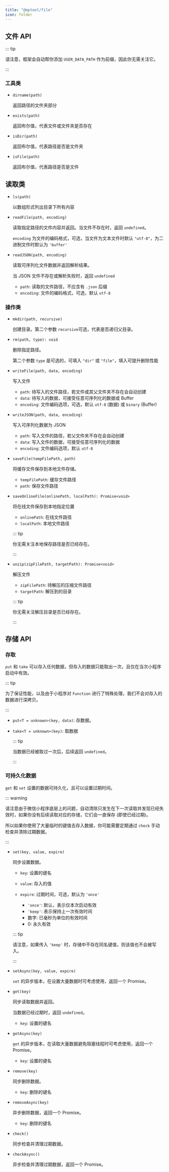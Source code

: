 ```yaml
---
title: "@mptool/file"
icon: folder
---
```


## 文件 API

::: tip

请注意，框架会自动帮你添加 `USER_DATA_PATH` 作为前缀，因此你无需关注它。

:::

### 工具类

- `dirname(path)`

  返回路径的文件夹部分

- `exists(path)`

  返回布尔值，代表文件或文件夹是否存在

- `isDir(path)`

  返回布尔值，代表路径是否是文件夹

- `isFile(path)`

  返回布尔值，代表路径是否是文件

## 读取类

- `ls(path)`

  以数组形式列出目录下所有内容

- `readFile(path, encoding)`

  读取指定路径的文件内容并返回。当文件不存在时，返回 `undefined`。

  `encoding` 为文件的编码格式，可选，当文件为文本文件时默认 `"utf-8"`，为二进制文件时默认为 `'buffer'`

- `readJSON(path, encoding)`

  读取可序列化文件数据并返回解析结果。

  当 JSON 文件不存在或解析失败时，返回 `undefined`
  - `path`: 读取的文件路径，不应含有 `.json` 后缀
  - `encoding`: 文件的编码格式，可选，默认 `utf-8`

### 操作类

- `mkdir(path, recursive)`

  创建目录。第二个参数 `recursive`可选，代表是否递归父目录。

- `rm(path, type): void`

  删除指定路径。

  第二个参数 `type` 是可选的，可填入 `"dir"` 或 `"file"`，填入可提升删除性能

- `writeFile(path, data, encoding)`

  写入文件
  - `path`: 待写入的文件路径，若文件或其父文件夹不存在会自动创建
  - `data`: 待写入的数据，可接受任意可序列化的数据或 Buffer
  - `encoding`: 文件编码选项，可选，默认 `utf-8` (数据) 或 `binary` (Buffer)

- `writeJSON(path, data, encoding)`

  写入可序列化数据为 JSON
  - `path`: 写入文件的路径，若父文件夹不存在会自动创建
  - `data`: 写入文件的数据，可接受任意可序列化的数据
  - `encoding`: 文件编码选项，默认 `utf-8`

- `saveFile(tempFilePath, path)`

  将缓存文件保存到本地文件存储。
  - `tempFilePath`: 缓存文件路径
  - `path`: 保存文件路径

- `saveOnlineFile(onlinePath, localPath): Promise<void>`

  将在线文件保存到本地指定位置
  - `onlinePath`: 在线文件路径
  - `localPath`: 本地文件路径

  ::: tip

  你无需关注本地保存路径是否已经存在。

  :::

- `unzip(zipFilePath, targetPath): Promise<void>`

  解压文件
  - `zipFilePath`: 待解压的压缩文件路径
  - `targetPath`: 解压到的目录

  ::: tip

  你无需关注解压目录是否已经存在。

  :::

## 存储 API

### 存取

`put` 和 `take` 可以存入任何数据，但存入的数据只能取出一次，且仅在当次小程序启动中有效。

::: tip

为了保证性能，以及由于小程序对 `Function` 进行了特殊处理，我们不会对存入的数据进行深拷贝。

:::

- `put<T = unknown>(key, data)`: 存数据。
- `take<T = unknown>(key)`: 取数据

  ::: tip

  当数据已经被取过一次后，后续返回 `undefined`。

  :::

### 可持久化数据

`get` 和 `set` 设置的数据可持久化，且可以设置过期时间。

::: warning

请注意由于微信小程序底层上的问题，自动清除只发生在下一次读取并发现已经失效时，如果你没有后续读取对应的存储，它们会一直保存 (即使已经过期)。

所以如果你使用了大量临时的键值去存入数据，你可能需要定期通过 `check` 手动检查并清除过期数据。

:::

- `set(key, value, expire)`

  同步设置数据。
  - `key`: 设置的键名

  - `value`: 存入的值

  - `expire`: 过期时间，可选，默认为 `'once'`
    - `'once'`: 默认，表示仅本次启动有效
    - `'keep'`: 表示保持上一次有效时间
    - 数字: 已毫秒为单位的有效时间
    - 0: 永久有效

  ::: tip

  请注意，如果传入 `'keep'` 时，存储中不存在同名键值，则该值也不会被写入。

  :::

- `setAsync(key, value, expire)`

  `set` 的异步版本，在设置大量数据时可考虑使用，返回一个 Promise。

- `get(key)`

  同步读取数据并返回。

  当数据已经过期时，返回 `undefined`。
  - `key`: 设置的键名

- `getAsync(key)`

  `get` 的异步版本，在读取大量数据避免阻塞线程时可考虑使用，返回一个 Promise。
  - `key`: 设置的键名

- `remove(key)`

  同步删除数据。
  - `key`: 删除的键名

- `removeAsync(key)`

  异步删除数据，返回一个 Promise。
  - `key`: 删除的键名

- `check()`

  同步检查并清理过期数据。

- `checkAsync()`

  异步检查并清理过期数据，返回一个 Promise。
